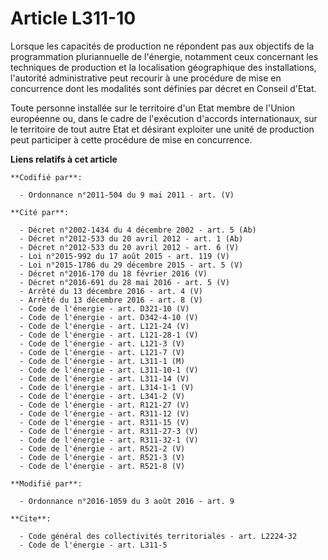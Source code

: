 # Article L311-10

Lorsque les capacités de production ne répondent pas aux objectifs de la programmation pluriannuelle de l'énergie, notamment
ceux concernant les techniques de production et la localisation géographique des installations, l'autorité administrative
peut recourir à une procédure de mise en concurrence dont les modalités sont définies par décret en Conseil d'Etat. 

Toute personne installée sur le territoire d'un Etat membre de l'Union européenne ou, dans le cadre de l'exécution d'accords
internationaux, sur le territoire de tout autre Etat et désirant exploiter une unité de production peut participer à cette
procédure de mise en concurrence.

**Liens relatifs à cet article**

	**Codifié par**:

	  - Ordonnance n°2011-504 du 9 mai 2011 - art. (V)

	**Cité par**:

	  - Décret n°2002-1434 du 4 décembre 2002 - art. 5 (Ab)
	  - Décret n°2012-533 du 20 avril 2012 - art. 1 (Ab)
	  - Décret n°2012-533 du 20 avril 2012 - art. 6 (V)
	  - Loi n°2015-992 du 17 août 2015 - art. 119 (V)
	  - Loi n°2015-1786 du 29 décembre 2015 - art. 5 (V)
	  - Décret n°2016-170 du 18 février 2016 (V)
	  - Décret n°2016-691 du 28 mai 2016 - art. 5 (V)
	  - Arrêté du 13 décembre 2016 - art. 4 (V)
	  - Arrêté du 13 décembre 2016 - art. 8 (V)
	  - Code de l'énergie - art. D321-10 (V)
	  - Code de l'énergie - art. D342-4-10 (V)
	  - Code de l'énergie - art. L121-24 (V)
	  - Code de l'énergie - art. L121-28-1 (V)
	  - Code de l'énergie - art. L121-3 (V)
	  - Code de l'énergie - art. L121-7 (V)
	  - Code de l'énergie - art. L311-1 (M)
	  - Code de l'énergie - art. L311-10-1 (V)
	  - Code de l'énergie - art. L311-14 (V)
	  - Code de l'énergie - art. L314-1-1 (V)
	  - Code de l'énergie - art. L341-2 (V)
	  - Code de l'énergie - art. R121-27 (V)
	  - Code de l'énergie - art. R311-12 (V)
	  - Code de l'énergie - art. R311-15 (V)
	  - Code de l'énergie - art. R311-27-3 (V)
	  - Code de l'énergie - art. R311-32-1 (V)
	  - Code de l'énergie - art. R521-2 (V)
	  - Code de l'énergie - art. R521-3 (V)
	  - Code de l'énergie - art. R521-8 (V)

	**Modifié par**:

	  - Ordonnance n°2016-1059 du 3 août 2016 - art. 9

	**Cite**:

	  - Code général des collectivités territoriales - art. L2224-32
	  - Code de l'énergie - art. L311-5
